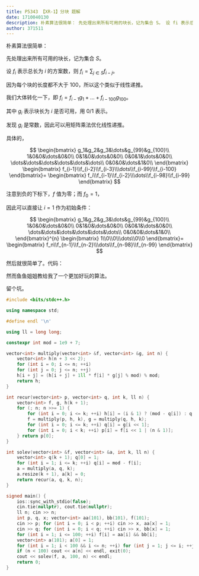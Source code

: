 ```yaml
---
title: P5343 【XR-1】分块 题解
date: 1710040130
description: 朴素算法很简单： 先处理出来所有可用的块长，记为集合 S。 设 fi 表示总长为 i 的方案数，则 fisumjin Sfij。 因为每个块的长度都不大于 100，所以这个类似于线性递推。 我们大体转化一
author: 371511
---
```


朴素算法很简单：

先处理出来所有可用的块长，记为集合 $S$。

设 $f_i$ 表示总长为 $i$ 的方案数，则 $f_i=\sum_{j\in S}f_{i-j}$。

因为每个块的长度都不大于 $100$，所以这个类似于线性递推。

我们大体转化一下，即 $f_i=f_{i-1}g_1+\dots+f_{i-100}g_{100}$。

其中 $g_i$ 表示块长为 $i$ 是否可用，用 $0/1$ 表示。

发现 $g_i$ 是常数，因此可以用矩阵乘法优化线性递推。

具体的，

$$
\begin{bmatrix}
g_1&g_2&g_3&\dots&g_{99}&g_{100}\\
1&0&0&\dots&0&0\\
0&1&0&\dots&0&0\\
0&0&1&\dots&0&0\\
\dots&\dots&\dots&\dots&\dots&\dots\\
0&0&0&\dots&1&0\\
\end{bmatrix}
\begin{bmatrix}
f_{i-1}\\f_{i-2}\\f_{i-3}\\\dots\\f_{i-99}\\f_{i-100}
\end{bmatrix}=
\begin{bmatrix}
f_i\\f_{i-1}\\f_{i-2}\\\dots\\f_{i-98}\\f_{i-99}
\end{bmatrix}
$$

注意到负的下标下，$f$ 值为零；而 $f_0=1$，

因此可以直接让 $i=1$ 作为初始条件：

$$
\begin{bmatrix}
g_1&g_2&g_3&\dots&g_{99}&g_{100}\\
1&0&0&\dots&0&0\\
0&1&0&\dots&0&0\\
0&0&1&\dots&0&0\\
\dots&\dots&\dots&\dots&\dots&\dots\\
0&0&0&\dots&1&0\\
\end{bmatrix}^{n}
\begin{bmatrix}
1\\0\\0\\\dots\\0\\0
\end{bmatrix}=
\begin{bmatrix}
f_n\\f_{n-1}\\f_{n-2}\\\dots\\f_{n-98}\\f_{n-99}
\end{bmatrix}
$$

然后就很简单了。代码：

然而鱼鱼姐姐教给我了一个更加好玩的算法。

留个坑。

```cpp
#include <bits/stdc++.h>

using namespace std;

#define endl '\n'

using ll = long long;

constexpr int mod = 1e9 + 7;

vector<int> multiply(vector<int> &f, vector<int> &g, int n) {
	vector<int> h(n + 3 << 2);
	for (int i = 0; i <= n; ++i)
	for (int j = 0; j <= n; ++j)
	h[i + j] = (h[i + j] + 1ll * f[i] * g[j] % mod) % mod;
	return h;
}

int recur(vector<int> p, vector<int> q, int k, ll n) {
	vector<int> f, g, h(k + 1);
	for (; n; n >>= 1) {
		for (int i = 0; i <= k; ++i) h[i] = (i & 1) ? (mod - q[i]) : q[i];
		f = multiply(p, h, k), g = multiply(q, h, k);
		for (int i = 0; i <= k; ++i) q[i] = g[i << 1];
		for (int i = 0; i < k; ++i) p[i] = f[i << 1 | (n & 1)];
	} return p[0];
}

int solev(vector<int> &f, vector<int> &a, int k, ll n) {
	vector<int> q(k + 1); q[0] = 1;
	for (int i = 1; i <= k; ++i) q[i] = mod - f[i];
	a = multiply(a, q, k);
	a.resize(k + 1), a[k] = 0;
	return recur(a, q, k, n);
}

signed main() {
	ios::sync_with_stdio(false);
	cin.tie(nullptr), cout.tie(nullptr);
	ll n; cin >> n;
	int p, q, x; vector<int> aa(101), bb(101), f(101);
	cin >> p; for (int i = 0; i < p; ++i) cin >> x, aa[x] = 1;
	cin >> q; for (int i = 0; i < q; ++i) cin >> x, bb[x] = 1;
	for (int i = 1; i <= 100; ++i) f[i] = aa[i] && bb[i];
	vector<int> a(101); a[0] = 1;
	for (int i = 1; i < 100 && i <= n; ++i) for (int j = 1; j <= i; ++j) a[i] = (a[i] + 1ll * f[j] * a[i - j] % mod) % mod;
	if (n < 100) cout << a[n] << endl, exit(0);
	cout << solev(f, a, 100, n) << endl;
	return 0;
}
```
